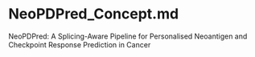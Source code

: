 # NeoPDPred_Concept.md
NeoPDPred: A Splicing-Aware Pipeline for Personalised Neoantigen and Checkpoint Response Prediction in Cancer
